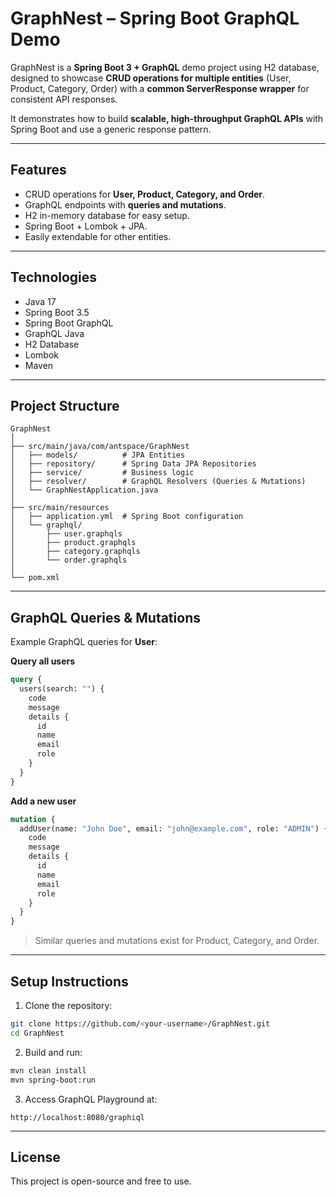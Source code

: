 # GraphNest – Spring Boot GraphQL Demo

GraphNest is a **Spring Boot 3 + GraphQL** demo project using H2 database, designed to showcase **CRUD operations for multiple entities** (User, Product, Category, Order) with a **common ServerResponse wrapper** for consistent API responses.

It demonstrates how to build **scalable, high-throughput GraphQL APIs** with Spring Boot and use a generic response pattern.

---

## **Features**

* CRUD operations for **User, Product, Category, and Order**.
* GraphQL endpoints with **queries and mutations**.
* H2 in-memory database for easy setup.
* Spring Boot + Lombok + JPA.
* Easily extendable for other entities.

---

## **Technologies**

* Java 17
* Spring Boot 3.5
* Spring Boot GraphQL
* GraphQL Java
* H2 Database
* Lombok
* Maven

---

## **Project Structure**

```
GraphNest
│
├── src/main/java/com/antspace/GraphNest
│   ├── models/          # JPA Entities
│   ├── repository/      # Spring Data JPA Repositories
│   ├── service/         # Business logic
│   ├── resolver/        # GraphQL Resolvers (Queries & Mutations)
│   └── GraphNestApplication.java
│
├── src/main/resources
│   ├── application.yml  # Spring Boot configuration
│   └── graphql/
│       ├── user.graphqls
│       ├── product.graphqls
│       ├── category.graphqls
│       └── order.graphqls
│
└── pom.xml
```

---

## **GraphQL Queries & Mutations**

Example GraphQL queries for **User**:

**Query all users**

```graphql
query {
  users(search: "") {
    code
    message
    details {
      id
      name
      email
      role
    }
  }
}
```

**Add a new user**

```graphql
mutation {
  addUser(name: "John Doe", email: "john@example.com", role: "ADMIN") {
    code
    message
    details {
      id
      name
      email
      role
    }
  }
}
```

> Similar queries and mutations exist for Product, Category, and Order.

---

## **Setup Instructions**

1. Clone the repository:

```bash
git clone https://github.com/<your-username>/GraphNest.git
cd GraphNest
```

2. Build and run:

```bash
mvn clean install
mvn spring-boot:run
```

3. Access GraphQL Playground at:

```
http://localhost:8080/graphiql
```

---

## **License**

This project is open-source and free to use.

